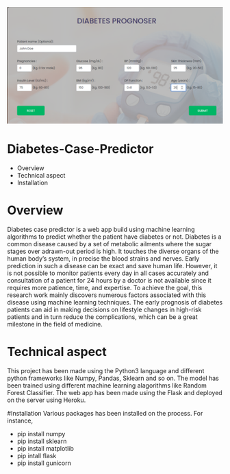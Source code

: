 <img src="Image1.png"/>


# Diabetes-Case-Predictor
* Overview
* Technical aspect
* Installation

# Overview
Diabetes case predictor is a web app build using machine learning algorithms to predict whether the patient have diabetes or not. Diabetes is a common disease caused by a set of metabolic ailments where the sugar stages over adrawn-out period is high. It touches the diverse organs of the human body’s system, in precise the blood strains and nerves. Early prediction in such a disease can be exact and save human life. However, it is not possible to monitor patients every day in all cases accurately and consultation of a patient for 24 hours by a doctor is not available since it requires more patience, time, and expertise. To achieve the goal, this research work mainly discovers numerous factors associated with this disease using machine learning techniques. The early prognosis of diabetes patients can aid in making decisions on lifestyle changes in high-risk patients and in turn reduce the complications, which can be a great milestone in the field of medicine.

# Technical aspect
This project has been made using the Python3 language and different python frameworks like Numpy, Pandas, Sklearn and so on. The model has been trained using different machine learning alagorithms like Random Forest Classifier. The web app has been made using the Flask and deployed on the server using Heroku.

#Installation
Various packages has been installed on the process. For instance,
* pip install numpy
* pip install sklearn
* pip install matplotlib
* pip intall flask
* pip install gunicorn



